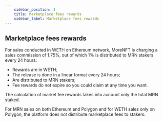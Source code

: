 ```yaml
---
    sidebar_position: 1
    title: Marketplace fees rewards
    sidebar_label: Marketplace fees rewards
---
```


## Marketplace fees rewards

For sales conducted in WETH on Ethereum network, MoreNFT is charging a sales commission of 1.75%, out
of which 1% is distributed to MRN stakers every 24 hours:

- Rewards are in WETH;
- The release is done in a linear format every 24 hours;
- Are distributed to MRN stakers;
- Fee rewards do not expire so you could claim at any time you want.

The calculation of market fee rewards takes into account only the total MRN staked.

For MRN sales on both Ethereum and Polygon and for WETH sales only on Polygon, the platform does not
distribute marketplace fees to stakers.




